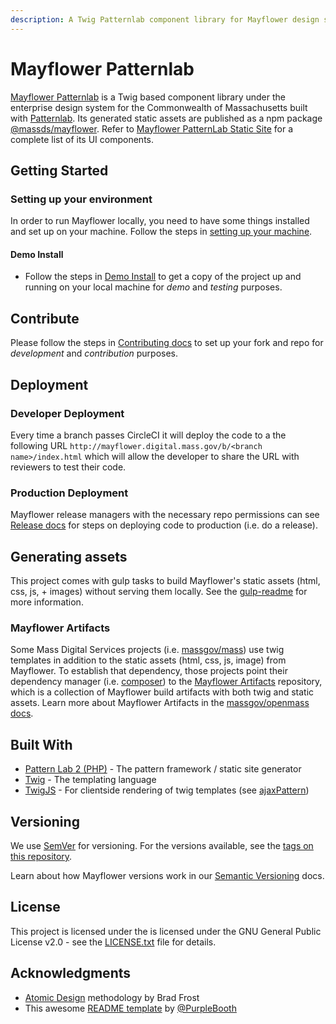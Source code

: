 ```yaml
---
description: A Twig Patternlab component library for Mayflower design system
---
```


# Mayflower Patternlab

[Mayflower Patternlab](https://github.com/massgov/mayflower/tree/master/patternlab) is a Twig based component library under the enterprise design system for the Commonwealth of Massachusetts built with [Patternlab](http://patternlab.io/). Its generated static assets are published as a npm package [@massds/mayflower](https://www.npmjs.com/package/@massds/mayflower-react). Refer to [Mayflower PatternLab Static Site](https://mayflower.digital.mass.gov) for a complete list of its UI components.

## Getting Started

### Setting up your environment

In order to run Mayflower locally, you need to have some things installed and set up on your machine. Follow the steps in [setting up your machine](https://github.com/massgov/mayflower-doc/tree/83c344d630643fb6ad454465d3505609ae7e3475/getting-started/docs/machine-setup.md).

#### Demo Install

* Follow the steps in [Demo Install](https://github.com/massgov/mayflower-doc/tree/83c344d630643fb6ad454465d3505609ae7e3475/getting-started/docs/demo-install.md) to get a copy of the project up and running on your local machine for _demo_ and _testing_ purposes. 

## Contribute

Please follow the steps in [Contributing docs](https://github.com/massgov/mayflower-doc/tree/83c344d630643fb6ad454465d3505609ae7e3475/getting-started/.github/CONTRIBUTING.md) to set up your fork and repo for _development_ and _contribution_ purposes.

## Deployment

### Developer Deployment

Every time a branch passes CircleCI it will deploy the code to a the following URL `http://mayflower.digital.mass.gov/b/<branch name>/index.html` which will allow the developer to share the URL with reviewers to test their code.

### Production Deployment

Mayflower release managers with the necessary repo permissions can see [Release docs](https://github.com/massgov/mayflower-doc/tree/83c344d630643fb6ad454465d3505609ae7e3475/getting-started/docs/release.md) for steps on deploying code to production \(i.e. do a release\).

## Generating assets

This project comes with gulp tasks to build Mayflower's static assets \(html, css, js, + images\) without serving them locally. See the [gulp-readme](https://github.com/massgov/mayflower-doc/tree/83c344d630643fb6ad454465d3505609ae7e3475/getting-started/styleguide/tools/gulp/gulp-readme.md) for more information.

### Mayflower Artifacts

Some Mass Digital Services projects \(i.e. [massgov/mass](https://github.com/massgov/mass)\) use twig templates in addition to the static assets \(html, css, js, image\) from Mayflower. To establish that dependency, those projects point their dependency manager \(i.e. [composer](https://getcomposer.org/doc/00-intro.md)\) to the [Mayflower Artifacts](https://github.com/massgov/mayflower-artifacts) repository, which is a collection of Mayflower build artifacts with both twig and static assets. Learn more about Mayflower Artifacts in the [massgov/openmass docs](https://github.com/massgov/openmass/blob/master/docs/Mayflower.md#mayflower-artifacts).

## Built With

* [Pattern Lab 2 \(PHP\)](http://patternlab.io/docs/index.html) - The pattern framework / static site generator
* [Twig](https://twig.sensiolabs.org/) - The templating language
* [TwigJS](https://github.com/twigjs/twig.js/wiki) - For clientside rendering of twig templates \(see [ajaxPattern](https://github.com/massgov/mayflower-doc/tree/83c344d630643fb6ad454465d3505609ae7e3475/getting-started/styleguide/source/_patterns/03-organisms/by-template/ajax-pattern.md)\)

## Versioning

We use [SemVer](http://semver.org/) for versioning. For the versions available, see the [tags on this repository](https://github.com/massgov/mayflower/tags).

Learn about how Mayflower versions work in our [Semantic Versioning](https://github.com/massgov/mayflower-doc/tree/83c344d630643fb6ad454465d3505609ae7e3475/getting-started/docs/versioning.md) docs.

## License

This project is licensed under the is licensed under the GNU General Public License v2.0 - see the [LICENSE.txt](https://github.com/massgov/mayflower-doc/tree/83c344d630643fb6ad454465d3505609ae7e3475/getting-started/LICENSE.txt) file for details.

## Acknowledgments

* [Atomic Design](http://atomicdesign.bradfrost.com/chapter-2/) methodology by Brad Frost
* This awesome [README template](https://gist.github.com/PurpleBooth/109311bb0361f32d87a2) by [@PurpleBooth](https://gist.github.com/PurpleBooth)

